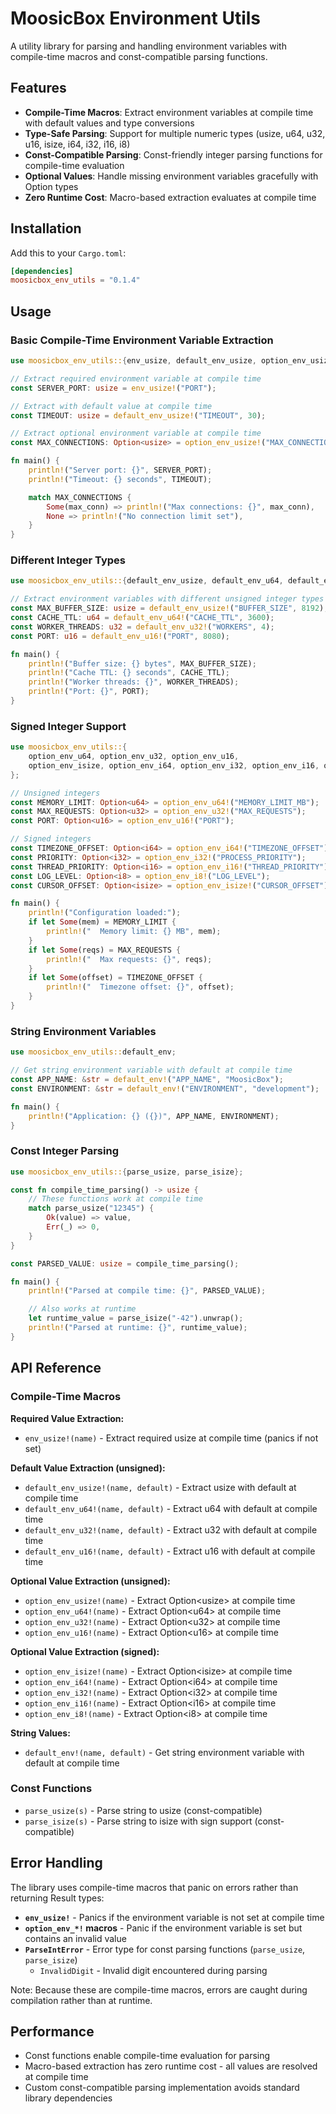 # MoosicBox Environment Utils

A utility library for parsing and handling environment variables with compile-time macros and const-compatible parsing functions.

## Features

- **Compile-Time Macros**: Extract environment variables at compile time with default values and type conversions
- **Type-Safe Parsing**: Support for multiple numeric types (usize, u64, u32, u16, isize, i64, i32, i16, i8)
- **Const-Compatible Parsing**: Const-friendly integer parsing functions for compile-time evaluation
- **Optional Values**: Handle missing environment variables gracefully with Option types
- **Zero Runtime Cost**: Macro-based extraction evaluates at compile time

## Installation

Add this to your `Cargo.toml`:

```toml
[dependencies]
moosicbox_env_utils = "0.1.4"
```

## Usage

### Basic Compile-Time Environment Variable Extraction

```rust
use moosicbox_env_utils::{env_usize, default_env_usize, option_env_usize};

// Extract required environment variable at compile time
const SERVER_PORT: usize = env_usize!("PORT");

// Extract with default value at compile time
const TIMEOUT: usize = default_env_usize!("TIMEOUT", 30);

// Extract optional environment variable at compile time
const MAX_CONNECTIONS: Option<usize> = option_env_usize!("MAX_CONNECTIONS");

fn main() {
    println!("Server port: {}", SERVER_PORT);
    println!("Timeout: {} seconds", TIMEOUT);

    match MAX_CONNECTIONS {
        Some(max_conn) => println!("Max connections: {}", max_conn),
        None => println!("No connection limit set"),
    }
}
```

### Different Integer Types

```rust
use moosicbox_env_utils::{default_env_usize, default_env_u64, default_env_u32, default_env_u16};

// Extract environment variables with different unsigned integer types
const MAX_BUFFER_SIZE: usize = default_env_usize!("BUFFER_SIZE", 8192);
const CACHE_TTL: u64 = default_env_u64!("CACHE_TTL", 3600);
const WORKER_THREADS: u32 = default_env_u32!("WORKERS", 4);
const PORT: u16 = default_env_u16!("PORT", 8080);

fn main() {
    println!("Buffer size: {} bytes", MAX_BUFFER_SIZE);
    println!("Cache TTL: {} seconds", CACHE_TTL);
    println!("Worker threads: {}", WORKER_THREADS);
    println!("Port: {}", PORT);
}
```

### Signed Integer Support

```rust
use moosicbox_env_utils::{
    option_env_u64, option_env_u32, option_env_u16,
    option_env_isize, option_env_i64, option_env_i32, option_env_i16, option_env_i8
};

// Unsigned integers
const MEMORY_LIMIT: Option<u64> = option_env_u64!("MEMORY_LIMIT_MB");
const MAX_REQUESTS: Option<u32> = option_env_u32!("MAX_REQUESTS");
const PORT: Option<u16> = option_env_u16!("PORT");

// Signed integers
const TIMEZONE_OFFSET: Option<i64> = option_env_i64!("TIMEZONE_OFFSET");
const PRIORITY: Option<i32> = option_env_i32!("PROCESS_PRIORITY");
const THREAD_PRIORITY: Option<i16> = option_env_i16!("THREAD_PRIORITY");
const LOG_LEVEL: Option<i8> = option_env_i8!("LOG_LEVEL");
const CURSOR_OFFSET: Option<isize> = option_env_isize!("CURSOR_OFFSET");

fn main() {
    println!("Configuration loaded:");
    if let Some(mem) = MEMORY_LIMIT {
        println!("  Memory limit: {} MB", mem);
    }
    if let Some(reqs) = MAX_REQUESTS {
        println!("  Max requests: {}", reqs);
    }
    if let Some(offset) = TIMEZONE_OFFSET {
        println!("  Timezone offset: {}", offset);
    }
}
```

### String Environment Variables

```rust
use moosicbox_env_utils::default_env;

// Get string environment variable with default at compile time
const APP_NAME: &str = default_env!("APP_NAME", "MoosicBox");
const ENVIRONMENT: &str = default_env!("ENVIRONMENT", "development");

fn main() {
    println!("Application: {} ({})", APP_NAME, ENVIRONMENT);
}
```

### Const Integer Parsing

```rust
use moosicbox_env_utils::{parse_usize, parse_isize};

const fn compile_time_parsing() -> usize {
    // These functions work at compile time
    match parse_usize("12345") {
        Ok(value) => value,
        Err(_) => 0,
    }
}

const PARSED_VALUE: usize = compile_time_parsing();

fn main() {
    println!("Parsed at compile time: {}", PARSED_VALUE);

    // Also works at runtime
    let runtime_value = parse_isize("-42").unwrap();
    println!("Parsed at runtime: {}", runtime_value);
}
```

## API Reference

### Compile-Time Macros

**Required Value Extraction:**

- `env_usize!(name)` - Extract required usize at compile time (panics if not set)

**Default Value Extraction (unsigned):**

- `default_env_usize!(name, default)` - Extract usize with default at compile time
- `default_env_u64!(name, default)` - Extract u64 with default at compile time
- `default_env_u32!(name, default)` - Extract u32 with default at compile time
- `default_env_u16!(name, default)` - Extract u16 with default at compile time

**Optional Value Extraction (unsigned):**

- `option_env_usize!(name)` - Extract Option\<usize\> at compile time
- `option_env_u64!(name)` - Extract Option\<u64\> at compile time
- `option_env_u32!(name)` - Extract Option\<u32\> at compile time
- `option_env_u16!(name)` - Extract Option\<u16\> at compile time

**Optional Value Extraction (signed):**

- `option_env_isize!(name)` - Extract Option\<isize\> at compile time
- `option_env_i64!(name)` - Extract Option\<i64\> at compile time
- `option_env_i32!(name)` - Extract Option\<i32\> at compile time
- `option_env_i16!(name)` - Extract Option\<i16\> at compile time
- `option_env_i8!(name)` - Extract Option\<i8\> at compile time

**String Values:**

- `default_env!(name, default)` - Get string environment variable with default at compile time

### Const Functions

- `parse_usize(s)` - Parse string to usize (const-compatible)
- `parse_isize(s)` - Parse string to isize with sign support (const-compatible)

## Error Handling

The library uses compile-time macros that panic on errors rather than returning Result types:

- **`env_usize!`** - Panics if the environment variable is not set at compile time
- **`option_env_*!` macros** - Panic if the environment variable is set but contains an invalid value
- **`ParseIntError`** - Error type for const parsing functions (`parse_usize`, `parse_isize`)
    - `InvalidDigit` - Invalid digit encountered during parsing

Note: Because these are compile-time macros, errors are caught during compilation rather than at runtime.

## Performance

- Const functions enable compile-time evaluation for parsing
- Macro-based extraction has zero runtime cost - all values are resolved at compile time
- Custom const-compatible parsing implementation avoids standard library dependencies
